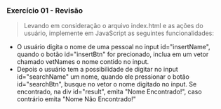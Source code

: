 ### Exercício 01 - Revisão
> Levando em consideração o arquivo index.html e as ações do usuário, implemente em JavaScript as seguintes funcionalidades:
- O usuário digita o nome de uma pessoal no input id="insertName", quando o botão id="insertBtn" for precionado, inclua em um vetor chamado vetNames o nome contido no input.
- Depois o usuário tem a possibilidade de digitar no input id="searchName" um nome, quando ele pressionar o botão id="searchBtn", busque no vetor o nome digitado no input. Se encontrado, na div id="result", emita "Nome Encontrado!", caso contrário emita "Nome Não Encontrado!" 